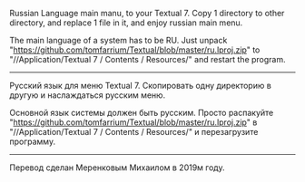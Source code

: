 Russian Language main manu, to your Textual 7.
Copy 1 directory to other directory, and replace 1 file in it, and enjoy russian main menu. 


The main language of a system has to be RU. Just unpack "https://github.com/tomfarrium/Textual/blob/master/ru.lproj.zip" to "//Application/Textual 7 ⁩/⁨ Contents ⁩/⁨ Resources/" and restart the program.

----------------

Русский язык для меню Textual 7. Скопировать одну директорию в другую и наслаждаться русским меню.

Основной язык системы должен быть русским. Просто распакуйте "https://github.com/tomfarrium/Textual/blob/master/ru.lproj.zip" в "//Application/Textual 7 ⁩/⁨ Contents ⁩/⁨ Resources/" и перезагрузите программу.

------

Перевод сделан Меренковым Михаилом в 2019м году.
